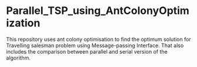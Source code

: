 # Parallel_TSP_using_AntColonyOptimization
This repository uses ant colony optimisation to find the optimum solution for Travelling salesman problem using Message-passing Interface. That also includes the comparison between parallel and serial version of the algorithm. 

